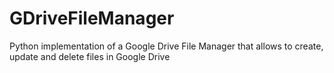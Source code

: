 # GDriveFileManager
Python implementation of a Google Drive File Manager that allows to create, update and delete files in Google Drive
